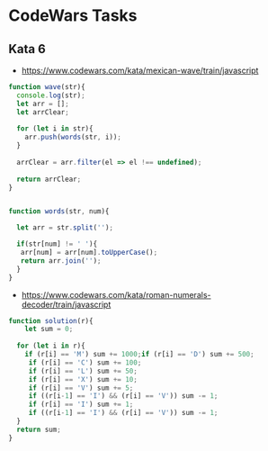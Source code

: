 # CodeWars Tasks
## Kata 6
* https://www.codewars.com/kata/mexican-wave/train/javascript
```js
function wave(str){
  console.log(str);
  let arr = [];
  let arrClear;
  
  for (let i in str){
    arr.push(words(str, i));
  } 
   
  arrClear = arr.filter(el => el !== undefined);
  
  return arrClear;
}


function words(str, num){

  let arr = str.split('');

  if(str[num] != ' '){
   arr[num] = arr[num].toUpperCase();
   return arr.join('');
  }
}
```
* https://www.codewars.com/kata/roman-numerals-decoder/train/javascript
```js
function solution(r){
    let sum = 0; 
  
  for (let i in r){
    if (r[i] == 'M') sum += 1000;if (r[i] == 'D') sum += 500;
     if (r[i] == 'C') sum += 100;
     if (r[i] == 'L') sum += 50;
     if (r[i] == 'X') sum += 10;
     if (r[i] == 'V') sum += 5;
     if ((r[i-1] == 'I') && (r[i] == 'V')) sum -= 1;
     if (r[i] == 'I') sum += 1;
     if ((r[i-1] == 'I') && (r[i] == 'V')) sum -= 1;
  }
  return sum;
}
```
